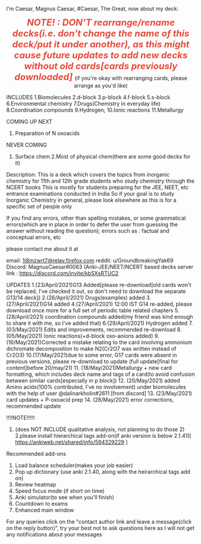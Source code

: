 I'm Caesar, Magnus Caesar, #Caesar, The Great, now about my deck: 

<p style="text-align:center"><span style="font-size:24px"><span style="color:#e74c3c"> 
  <b><i>NOTE! : DON'T rearrange/rename decks(i.e. don't change the name of this deck/put it under another), as this might cause future updates to add new decks without old cards[cards previously downloaded] </b></i>
</span></span>
(if you're okay with rearranging cards, please arrange as you'd like)
  
INCLUDES
1.Biomolecules
2.d-block
3.p-block
4.f-block
5.s-block
6.Environmental chemistry 
7.Drugs(Chemistry in everyday life)
8.Coordination compounds
9.Hydrogen;
10.Ionic reactions
11.Metallurgy

COMING UP NEXT
1. Preparation of N oxoacids

NEVER COMING
1. Surface chem
2.Most of physical chem(there are some good decks for it)

Description: 
This is a deck which covers the topics from inorganic chemistry for 11th and 12th grade students who study chemistry through the NCERT books
This is mostly for students preparing for the JEE, NEET, etc  entrance examinations conducted in India 
So if your goal is to study Inorganic Chemistry in general, please look elsewhere as this is for a specific set of people only

If you find any errors, other than spelling mistakes, or some grammatical errors(which are in place in order to defer the user from guessing the answer without reading the question);
errors such as : factual and conceptual errors, etc

please contact me about it at 

email: 1i8mzwrt7@relay.firefox.com
reddit: u/GroundbreakingYak69
Discord: MagnusCaesar#0063 (Anki-JEE/NEET/NCERT based decks server link : https://discord.com/invite/kbSXsRTUC2

UPDATES
1.(23/April/2021)G13 Added(please re-download[old cards won't be replaced, I've checked it out, so don't need to download the separate G13/14 deck])
2.(26/April/2021) Drugs(examples) added
3.(27/April/2021)G14 added
4.(27/April/2021) 12:00 IST G14 re-added, please download once more for a full set of periodic table related chapters
5.(28/April/2021) coordination compounds added(my friend was kind enough to share it with me, so I've added that)
6.(29/April/2021) Hydrogen added
7.(03/May/2021) Edits and improvements, recommended re-download
8. (05/May/2021) Ionic reactions(+d-block oxo-anions added)
9. (16/May/2021)Corrected a mistake relating to the card involving ammonium dichromate decomposition to make N2(Cr2O7 was written instead of Cr2O3)
10.(17/May/2021)due to some error, G17 cards were absent in previous versions, please re-download to update (full update[final for content]before 20/may/21)
11. (18/May/2021)Metallurgy + new card formatting, which includes deck name and tags of a card(to avoid confusion between similar cards[especially in p block])
12. (20/May/2021) added Amino acids(100% contributed, I've no involvement) under biomolecules with the help of user @dalinarkholin#2611 [from discord]
13. (23/May/2021) card updates + P-oxoacid prep
14. (28/May/2021) error corrections, recommended update 

!!!!NOTE!!!!!: 
1. (does NOT INCLUDE qualitative analysis, not planning to do those 2)
2.please install hierarchical tags add-on(if anki version is below 2.1.41)[ https://ankiweb.net/shared/info/594329229 ]

Recommended add-ons
1. Load balance scheduler(makes your job easier)
2. Pop up dictionary (use anki 2.1.40, along with the heirarchical tags add on)
3. Review heatmap
4. Speed focus mode (if short on time)
5. Anki simulator(to see when you'll finish)
6. Countdown to exams
7. Enhanced main window 

For any queries click on the "contact author link and leave a message(click on the reply button)", try your best not to ask questions here as I will not get any notifications about your messages
